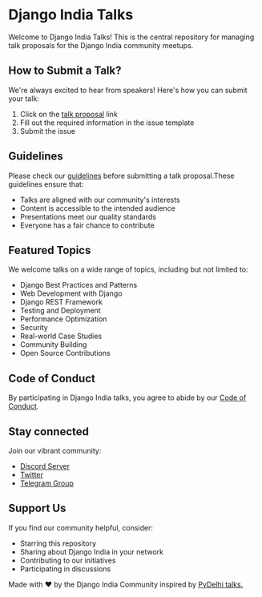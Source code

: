 # Django India Talks

Welcome to Django India Talks! This is the central repository for managing talk proposals for the Django India community meetups.

## How to Submit a Talk?
We're always excited to hear from speakers! Here's how you can submit your talk:

1. Click on the [talk proposal](https://github.com/djangoindia/talks/issues/new?assignees=&labels=proposal&template=talk_proposal.yaml) link
2. Fill out the required information in the issue template
3. Submit the issue

## Guidelines

Please check our [guidelines](guidelines.md) before submitting a talk proposal.These guidelines ensure that:

- Talks are aligned with our community's interests
- Content is accessible to the intended audience
- Presentations meet our quality standards
- Everyone has a fair chance to contribute

## Featured Topics
We welcome talks on a wide range of topics, including but not limited to:

- Django Best Practices and Patterns
- Web Development with Django
- Django REST Framework
- Testing and Deployment
- Performance Optimization
- Security
- Real-world Case Studies
- Community Building
- Open Source Contributions

<!-- ## Past Talks

All past talks can be found on our [website](https://djangoindia.org/talks). -->

## Code of Conduct

By participating in Django India talks, you agree to abide by our [Code of Conduct](https://github.com/djangoindia/djangoindia.org/blob/main/CODE_OF_CONDUCT.md).

## Stay connected
Join our vibrant community:
- [Discord Server](https://discord.gg/djangoindia)
- [Twitter](https://twitter.com/djangoindia)
- [Telegram Group](https://t.me/djangoindia)

## Support Us
If you find our community helpful, consider:

- Starring this repository
- Sharing about Django India in your network
- Contributing to our initiatives
- Participating in discussions

Made with ❤️ by the Django India Community inspired by [PyDelhi talks.](https://github.com/pydelhi/talks)